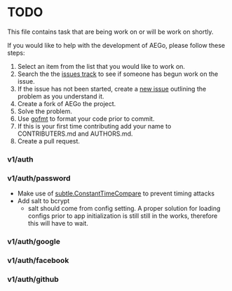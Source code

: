# TODO

This file contains task that are being work on or will be work on
shortly.

If you would like to help with the development of AEGo, please follow
these steps:

1. Select an item from the list that you would like to work on.
2. Search the the [issues track](https://github.com/scotch/aego/issues/) to see if someone has begun work on the issue.
3. If the issue has not been started, create a [new issue](https://github.com/scotch/aego/issues/new) outlining the problem as you understand it. 
4. Create a fork of AEGo the project.
5. Solve the problem.
6. Use [gofmt](http://golang.org/cmd/gofmt/) to format your code prior to commit.
7. If this is your first time contributing add your name to CONTRIBUTERS.md and AUTHORS.md.
8. Create a pull request.

### v1/auth

### v1/auth/password
- Make use of [subtle.ConstantTimeCompare](http://golang.org/pkg/crypto/subtle/#ConstantTimeCompare) to prevent timing attacks
- Add salt to bcrypt
  - salt should come from config setting. A proper solution for loading
    configs prior to app initialization is still still in the works, therefore this will have to wait.
 
### v1/auth/google
### v1/auth/facebook
### v1/auth/github
